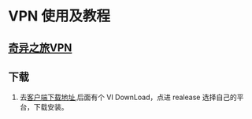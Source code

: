 # VPN 使用及教程

## [奇异之旅VPN](https://www.q1cloud.me/clientarea.php)

## 下载
1. 去[客户端下载地址](https://github.com/nojsja/shadowsocks-electron),后面有个 VI DownLoad，点进 realease 选择自己的平台，下载安装。
